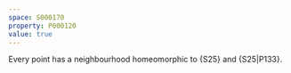 ```yaml
---
space: S000170
property: P000120
value: true
---
```


Every point has a neighbourhood homeomorphic to {S25} and {S25|P133}.
